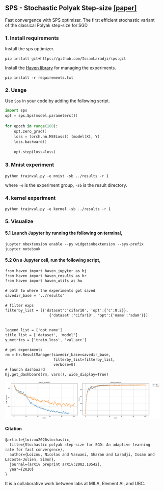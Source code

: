 ## SPS - Stochastic Polyak Step-size [[paper]](https://arxiv.org/pdf/2002.10542.pdf)

Fast convergence with SPS optimizer. The first efficient stochastic variant of the classical Polyak step-size for SGD


### 1. Install requirements
Install the sps optimizer.

`pip install git+https://github.com/IssamLaradji/sps.git`


Install the [Haven library](https://github.com/ElementAI/haven) for managing the experiments.

`pip install -r requirements.txt`

### 2. Usage
Use `Sps` in your code by adding the following script.

```python
import sps
opt = sps.Sps(model.parameters())

for epoch in range(100):
    opt.zero_grad()
    loss = torch.nn.MSELoss() (model(X), Y)
    loss.backward()

    opt.step(loss=loss)
```

### 3. Mnist experiment

`python trainval.py -e mnist -sb ../results -r 1`

where `-e` is the experiment group, `-sb` is the result directory.

### 4. kernel experiment

`python trainval.py -e kernel -sb ../results -r 1`


### 5. Visualize
#### 5.1 Launch Jupyter by running the following on terminal,

```
jupyter nbextension enable --py widgetsnbextension --sys-prefix
jupyter notebook
```

#### 5.2 On a Jupyter cell, run the following script,
```
from haven import haven_jupyter as hj
from haven import haven_results as hr
from haven import haven_utils as hu

# path to where the experiments got saved
savedir_base = '../results'

# filter exps
filterby_list = [{'dataset':'cifar10', 'opt':{'c':0.2}}, 
                    {'dataset':'cifar10', 'opt':{'name':'adam'}}]


legend_list = ['opt.name']
title_list = ['dataset', 'model']
y_metrics = ['train_loss', 'val_acc']

# get experiments
rm = hr.ResultManager(savedir_base=savedir_base, 
                      filterby_list=filterby_list, 
                      verbose=0)
# launch dashboard
hj.get_dashboard(rm, vars(), wide_display=True)
```

![alt text](results/cifar10.png)


#### Citation

```
@article{loizou2020stochastic,
  title={Stochastic polyak step-size for SGD: An adaptive learning rate for fast convergence},
  author={Loizou, Nicolas and Vaswani, Sharan and Laradji, Issam and Lacoste-Julien, Simon},
  journal={arXiv preprint arXiv:2002.10542},
  year={2020}
}
```

It is a collaborative work between labs at MILA, Element AI, and UBC.
